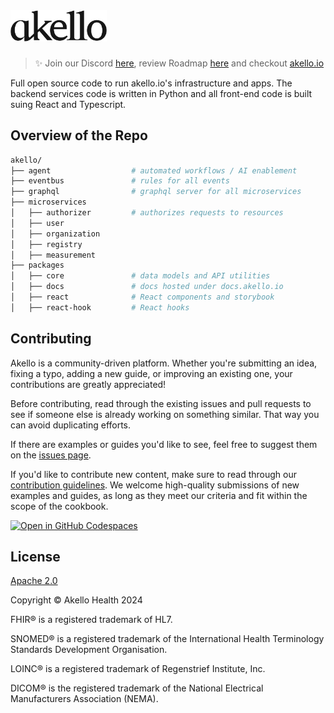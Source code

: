 <a href="https://akello.io" target="_blank">
  <picture>
    <source media="(prefers-color-scheme: dark)" srcset="/assets/akello-logo-white.png" style="max-width: 100%; height: 50px; margin-bottom: 20px">
    <img src="/assets/akello-logo.png" alt="Akello Logo" height="50"/>
  </picture>
</a>

<h3></h3>

> ✨ Join our Discord [here](https://discord.gg/WSqNrWBKKw), review Roadmap [here](https://github.com/orgs/akello-io/projects/12) and checkout [akello.io](https://akello.io)

Full open source code to run akello.io's infrastructure and apps. The backend services code is written in Python and all front-end code is built suing React and Typescript.


## Overview of the Repo

```sh
akello/
├── agent                  # automated workflows / AI enablement
├── eventbus               # rules for all events
├── graphql                # graphql server for all microservices
├── microservices
│   ├── authorizer         # authorizes requests to resources
│   ├── user
│   ├── organization
│   ├── registry
│   ├── measurement
├── packages
│   ├── core               # data models and API utilities
│   ├── docs               # docs hosted under docs.akello.io
│   ├── react              # React components and storybook
│   ├── react-hook         # React hooks
```

## Contributing

Akello is a community-driven platform. Whether you're submitting an idea, fixing a typo, adding a new guide, or improving an existing one, your contributions are greatly appreciated!

Before contributing, read through the existing issues and pull requests to see if someone else is already working on something similar. That way you can avoid duplicating efforts.

If there are examples or guides you'd like to see, feel free to suggest them on the [issues page](https://github.com/akello-io/akello/issues).

If you'd like to contribute new content, make sure to read through our [contribution guidelines](https://akello.io/docs/developers/contributing). We welcome high-quality submissions of new examples and guides, as long as they meet our criteria and fit within the scope of the cookbook.


[![Open in GitHub Codespaces](https://github.com/codespaces/badge.svg)](https://github.com/codespaces/new?hide_repo_select=true&ref=main&repo=akello-io/akello&machine=basicLinux32gb&location=EastUs)


## License

[Apache 2.0](LICENSE.txt)

Copyright &copy; Akello Health 2024

FHIR&reg; is a registered trademark of HL7.

SNOMED&reg; is a registered trademark of the International Health Terminology Standards Development Organisation.

LOINC&reg; is a registered trademark of Regenstrief Institute, Inc.

DICOM&reg; is the registered trademark of the National Electrical Manufacturers Association (NEMA).
